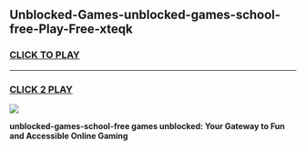 
## Unblocked-Games-unblocked-games-school-free-Play-Free-xteqk
<h3>
<a href="https://premium76.site?title=unblocked-games-school-free&ref=15A">CLICK TO PLAY</a></h3>
<hr>

<h3>
<a href="https://premium76.site?title=unblocked-games-school-free&ref=15A">CLICK 2 PLAY</a>
  
</h3>

<a href="https://premium76.site?title=unblocked-games-school-free&ref=15A"><img src="https://clearcache.store/games.png"></a>


**unblocked-games-school-free games unblocked: Your Gateway to Fun and Accessible Online Gaming**
